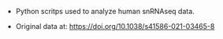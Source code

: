 

- Python scritps used to analyze human snRNAseq data.

- Original data at: <https://doi.org/10.1038/s41586-021-03465-8>



